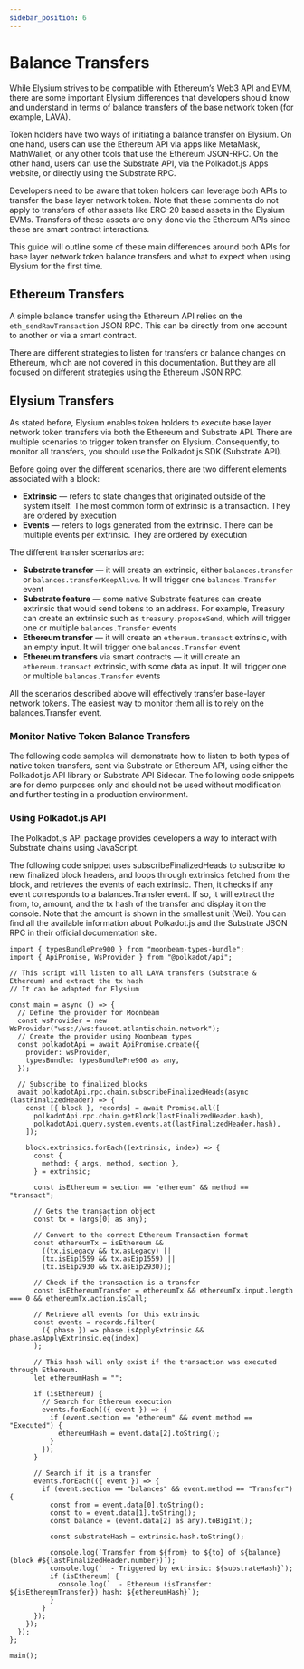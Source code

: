 ```yaml
---
sidebar_position: 6
---
```


# Balance Transfers

While Elysium strives to be compatible with Ethereum’s Web3 API and EVM, there are some important Elysium differences
that developers should know and understand in terms of balance transfers of the base network token (for example, LAVA).

Token holders have two ways of initiating a balance transfer on Elysium. On one hand, users can use the Ethereum API via
apps like MetaMask, MathWallet, or any other tools that use the Ethereum JSON-RPC. On the other hand, users can use the
Substrate API, via the Polkadot.js Apps website, or directly using the Substrate RPC.

Developers need to be aware that token holders can leverage both APIs to transfer the base layer network token. Note
that these comments do not apply to transfers of other assets like ERC-20 based assets in the Elysium EVMs. Transfers of
these assets are only done via the Ethereum APIs since these are smart contract interactions.

This guide will outline some of these main differences around both APIs for base layer network token balance transfers
and what to expect when using Elysium for the first time.

## Ethereum Transfers

A simple balance transfer using the Ethereum API relies on the `eth_sendRawTransaction` JSON RPC. This can be directly
from one account to another or via a smart contract.

There are different strategies to listen for transfers or balance changes on Ethereum, which are not covered in this
documentation. But they are all focused on different strategies using the Ethereum JSON RPC.

## Elysium Transfers

As stated before, Elysium enables token holders to execute base layer network token transfers via both the Ethereum and
Substrate API. There are multiple scenarios to trigger token transfer on Elysium. Consequently, to monitor all
transfers, you should use the Polkadot.js SDK (Substrate API).

Before going over the different scenarios, there are two different elements associated with a block:

- **Extrinsic** — refers to state changes that originated outside of the system itself. The most common form of
  extrinsic is
  a transaction. They are ordered by execution
- **Events** — refers to logs generated from the extrinsic. There can be multiple events per extrinsic. They are ordered
  by
  execution

The different transfer scenarios are:

- **Substrate transfer** — it will create an extrinsic, either `balances.transfer` or `balances.transferKeepAlive`. It
  will
  trigger one `balances.Transfer` event
- **Substrate feature** — some native Substrate features can create extrinsic that would send tokens to an address. For
  example, Treasury can create an extrinsic such as `treasury.proposeSend`, which will trigger one or multiple
  `balances.Transfer` events
- **Ethereum transfer** — it will create an `ethereum.transact` extrinsic, with an empty input. It will trigger one
  `balances.Transfer` event
- **Ethereum transfers** via smart contracts — it will create an `ethereum.transact` extrinsic, with some data as input.
  It
  will trigger one or multiple `balances.Transfer` events

All the scenarios described above will effectively transfer base-layer network tokens. The easiest way to monitor them
all is to rely on the balances.Transfer event.

### Monitor Native Token Balance Transfers

The following code samples will demonstrate how to listen to both types of native token transfers, sent via Substrate or
Ethereum API, using either the Polkadot.js API library or Substrate API Sidecar. The following code snippets are for
demo purposes only and should not be used without modification and further testing in a production environment.

### Using Polkadot.js API

The Polkadot.js API package provides developers a way to interact with Substrate chains using JavaScript.

The following code snippet uses subscribeFinalizedHeads to subscribe to new finalized block headers, and loops through
extrinsics fetched from the block, and retrieves the events of each extrinsic. Then, it checks if any event corresponds
to a balances.Transfer event. If so, it will extract the from, to, amount, and the tx hash of the transfer and display
it on the console. Note that the amount is shown in the smallest unit (Wei). You can find all the available information
about Polkadot.js and the Substrate JSON RPC in their official documentation site.

```
import { typesBundlePre900 } from "moonbeam-types-bundle";
import { ApiPromise, WsProvider } from "@polkadot/api";

// This script will listen to all LAVA transfers (Substrate & Ethereum) and extract the tx hash
// It can be adapted for Elysium

const main = async () => {
  // Define the provider for Moonbeam
  const wsProvider = new WsProvider("wss://ws:faucet.atlantischain.network");
  // Create the provider using Moonbeam types
  const polkadotApi = await ApiPromise.create({
    provider: wsProvider,
    typesBundle: typesBundlePre900 as any,
  });

  // Subscribe to finalized blocks
  await polkadotApi.rpc.chain.subscribeFinalizedHeads(async (lastFinalizedHeader) => {
    const [{ block }, records] = await Promise.all([
      polkadotApi.rpc.chain.getBlock(lastFinalizedHeader.hash),
      polkadotApi.query.system.events.at(lastFinalizedHeader.hash),
    ]);

    block.extrinsics.forEach((extrinsic, index) => {
      const {
        method: { args, method, section },
      } = extrinsic;

      const isEthereum = section == "ethereum" && method == "transact";

      // Gets the transaction object
      const tx = (args[0] as any);

      // Convert to the correct Ethereum Transaction format
      const ethereumTx = isEthereum && 
        ((tx.isLegacy && tx.asLegacy) ||
        (tx.isEip1559 && tx.asEip1559) ||
        (tx.isEip2930 && tx.asEip2930));

      // Check if the transaction is a transfer
      const isEthereumTransfer = ethereumTx && ethereumTx.input.length === 0 && ethereumTx.action.isCall;

      // Retrieve all events for this extrinsic
      const events = records.filter(
        ({ phase }) => phase.isApplyExtrinsic && phase.asApplyExtrinsic.eq(index)
      );

      // This hash will only exist if the transaction was executed through Ethereum.
      let ethereumHash = "";

      if (isEthereum) {
        // Search for Ethereum execution
        events.forEach(({ event }) => {
          if (event.section == "ethereum" && event.method == "Executed") {
            ethereumHash = event.data[2].toString();
          }
        });
      }

      // Search if it is a transfer
      events.forEach(({ event }) => {
        if (event.section == "balances" && event.method == "Transfer") {
          const from = event.data[0].toString();
          const to = event.data[1].toString();
          const balance = (event.data[2] as any).toBigInt();

          const substrateHash = extrinsic.hash.toString();

          console.log(`Transfer from ${from} to ${to} of ${balance} (block #${lastFinalizedHeader.number})`);
          console.log(`  - Triggered by extrinsic: ${substrateHash}`);
          if (isEthereum) {
            console.log(`  - Ethereum (isTransfer: ${isEthereumTransfer}) hash: ${ethereumHash}`);
          }
        }
      });
    });
  });
};

main();
```
